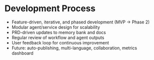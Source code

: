 # Development Process

- Feature-driven, iterative, and phased development (MVP → Phase 2)
- Modular agent/service design for scalability
- PRD-driven updates to memory bank and docs
- Regular review of workflow and agent outputs
- User feedback loop for continuous improvement
- Future: auto-publishing, multi-language, collaboration, metrics dashboard
